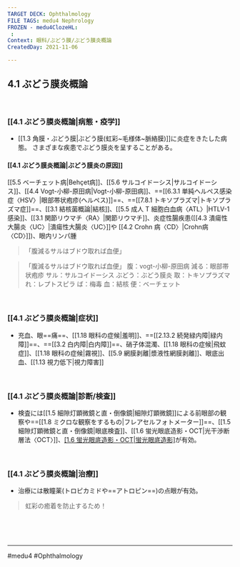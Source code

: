 ```yaml
---
TARGET DECK: Ophthalmology
FILE TAGS: medu4 Nephrology
FROZEN - medu4ClozeHL:
 : 
Context: 眼科/ぶどう膜/ぶどう膜炎概論
CreatedDay: 2021-11-06

---
```


## 4.1 ぶどう膜炎概論

<br>

### [[4.1 ぶどう膜炎概論|病態・疫学]]
* [[1.3 角膜・ぶどう膜|ぶどう膜(虹彩~毛様体~脈絡膜)]]に炎症をきたした病態。
さまざまな疾患でぶどう膜炎を呈することがある。
#### [[4.1 ぶどう膜炎概論|ぶどう膜炎の原因]]
[[5.5 ベーチェット病|Behçet病]]、[[5.6 サルコイドーシス|サルコイドーシス]]、[[4.4 Vogt-小柳-原田病|Vogt-小柳-原田病]]、==[[6.3.1 単純ヘルペス感染症〈HSV〉|眼部帯状疱疹(ヘルペス)]]==、==[[7.8.1 トキソプラズマ|トキソプラズマ症]]==、[[3.1 結核菌概論|結核]]、[[5.5 成人 T 細胞白血病〈ATL〉|HTLV-1感染]]、[[3.1 関節リウマチ〈RA〉|関節リウマチ]]、炎症性腸疾患([[4.3 潰瘍性大腸炎〈UC〉|潰瘍性大腸炎〈UC〉]]や [[4.2 Crohn 病〈CD〉|Crohn病〈CD〉]])、眼内リンパ腫
>「腹減るサルはブドウ取れば血便」
<!--ID: 1636198864481-->

>「腹減るサルはブドウ取れば血便」
腹：vogt-小柳-原田病
減る：眼部帯状疱疹
サル：サルコイドーシス
ぶどう：ぶどう膜炎
取：トキソプラズマ
れ：レプトスピラ
ば：梅毒
血：結核
便：ベーチェット



<br>

### [[4.1 ぶどう膜炎概論|症状]]
* 充血、眼==痛==、[[1.18 眼科の症候|羞明]]、==[[2.13.2 続発緑内障|緑内障]]==、==[[3.2 白内障|白内障]]==、硝子体混濁、[[1.18 眼科の症候|飛蚊症]]、[[1.18 眼科の症候|霧視]]、[[5.9 網膜剥離|漿液性網膜剥離]]、眼底出血、[[1.13 視力低下|視力障害]]
<!--ID: 1636198864487-->


<br>

### [[4.1 ぶどう膜炎概論|診断/検査]]
* 検査には[[1.5 細隙灯顕微鏡と直・倒像鏡|細隙灯顕微鏡]]による前眼部の観察や==[[1.8 ミクロな観察をするもの|フレアセルフォトメーター]]==、[[1.5 細隙灯顕微鏡と直・倒像鏡|眼底検査]]、[[1.6 蛍光眼底造影・OCT|光干渉断層法〈OCT〉]]、[[1.6 蛍光眼底造影・OCT|蛍光眼底造影]](造影剤の==漏出==)が有効。
<!--ID: 1636198864494-->


<br>

### [[4.1 ぶどう膜炎概論|治療]]
* 治療には散瞳薬(トロピカミドや==アトロピン==)の点眼が有効。
>虹彩の癒着を防止するため！
<!--ID: 1636198864500-->





<br><br><br>

---
#medu4 #Ophthalmology 
